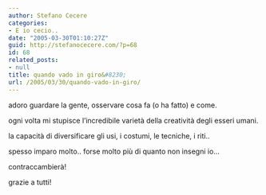 ```yaml
---
author: Stefano Cecere
categories:
- E io cecio..
date: "2005-03-30T01:10:27Z"
guid: http://stefanocecere.com/?p=68
id: 68
related_posts:
- null
title: quando vado in giro&#8230;
url: /2005/03/30/quando-vado-in-giro/
---
```


adoro guardare la gente, osservare cosa fa (o ha fatto) e come.

ogni volta mi stupisce l&#8217;incredibile varietà della creatività degli esseri umani.
  
la capacità di diversificare gli usi, i costumi, le tecniche, i riti..

spesso imparo molto.. forse molto più di quanto non insegni io&#8230;
  
contraccambierà!

grazie a tutti!